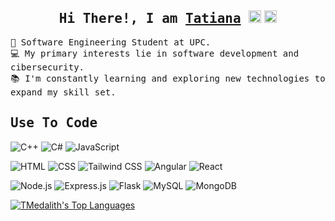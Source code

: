 
<h2 align="center">
        <samp> Hi There!, I am
                <b><a target="_blank" href="">Tatiana</a></b>
        </samp>
        <a href="https://www.linkedin.com/in/tatiana-paucar-de-la-cruz" target="_blank"><img src="https://raw.githubusercontent.com/maurodesouza/profile-readme-generator/master/src/assets/icons/social/linkedin/default.svg" width="20"/></a>
        <a href="mailto:tatiana.paucard@gmail.com" target="_blank"><img src="https://raw.githubusercontent.com/maurodesouza/profile-readme-generator/master/src/assets/icons/social/gmail/default.svg" width="20"/></a>


</h2>

<p > 
  <samp>
     🌱 Software Engineering Student at UPC. </br>
  💻 My primary interests lie in software development and cibersecurity.</br>
  📚 I'm constantly learning and exploring new technologies to expand my skill set. </br>
  </samp>
</p>

<h2 align="left">
        <samp> Use To Code
        </samp>
</h2>

<div>
  
![C++](https://img.shields.io/badge/c++-%2300599C.svg?style=for-the-badge&logo=c%2B%2B&logoColor=white) ![C#](https://img.shields.io/badge/c%23-%23239120.svg?style=for-the-badge&logo=csharp&logoColor=white) ![JavaScript](https://img.shields.io/badge/javascript-%23323330.svg?style=for-the-badge&logo=javascript&logoColor=%23F7DF1E) 

![HTML](https://img.shields.io/badge/HTML5-%23E34F26.svg?style=for-the-badge&logo=html5&logoColor=white) ![CSS](https://img.shields.io/badge/CSS3-%231572B6.svg?style=for-the-badge&logo=css3&logoColor=white) ![Tailwind CSS](https://img.shields.io/badge/tailwindcss-%2338B2AC.svg?style=for-the-badge&logo=tailwind-css&logoColor=white) ![Angular](https://img.shields.io/badge/angular-%23DD0031.svg?style=for-the-badge&logo=angular&logoColor=white) ![React](https://img.shields.io/badge/react-%2320232a.svg?style=for-the-badge&logo=react&logoColor=%2361DAFB)

![Node.js](https://img.shields.io/badge/node.js-%2343853D.svg?style=for-the-badge&logo=node.js&logoColor=white) ![Express.js](https://img.shields.io/badge/express.js-%23404d59.svg?style=for-the-badge&logo=express&logoColor=white) ![Flask](https://img.shields.io/badge/flask-%23000.svg?style=for-the-badge&logo=flask&logoColor=white) ![MySQL](https://img.shields.io/badge/mysql-%2300f.svg?style=for-the-badge&logo=mysql&logoColor=white) ![MongoDB](https://img.shields.io/badge/MongoDB-%234ea94b.svg?style=for-the-badge&logo=mongodb&logoColor=white)
</div>



<!---<p align="center">
  <a href="https://github.com/tmedalith">
    <img src="https://github-readme-streak-stats.herokuapp.com/?user=tmedalith&theme=radical&border=7F3FBF&background=0D1117" alt="TMedalith's GitHub streak" heigth="10px"/>
  </a>
</p>--->
<a align="center"> 
<!---<a href="https://github.com/tmedalith"><img alt="TMedalith's Github Stats" src="https://github-readme-stats.vercel.app/api?username=tmedalith&show_icons=true&&count_private=true&theme=react&border_color=7F3FBF&bg_color=0D1117&title_color=F85D7F&icon_color=F8D866" height="192px" width="49.5%"/></a> --->
 <a href="https://github.com/tmedalith">
  <img alt="TMedalith's Top Languages" src="https://github-readme-stats.vercel.app/api/top-langs/?username=tmedalith&langs_count=8&count_private=true&include_all_commits=true&layout=compact&theme=react&border_color=7F3FBF&bg_color=0D1117&title_color=F85D7F&icon_color=F8D866"/>
</a>



</a>

